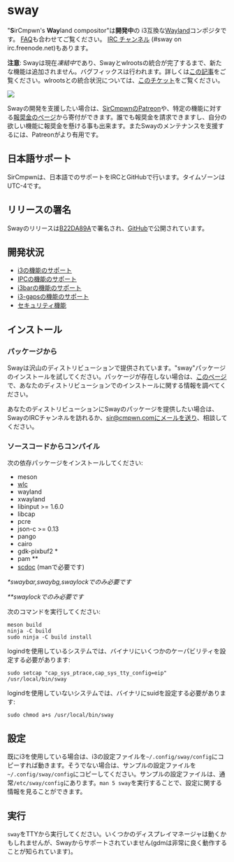 # sway

"**S**irCmpwn's **Way**land compositor"は**開発中**の
i3互換な[Wayland](http://wayland.freedesktop.org/)コンポジタです。
[FAQ](https://github.com/swaywm/sway/wiki)も合わせてご覧ください。
[IRC チャンネル](http://webchat.freenode.net/?channels=sway&uio=d4) (#sway on irc.freenode.net)もあります。

**注意**: Swayは現在*凍結中*であり、Swayとwlrootsの統合が完了するまで、新たな機能は追加されません。バグフィックスは行われます。詳しくは[この記事](https://drewdevault.com/2017/10/09/Future-of-sway.html)をご覧ください。wlrootsとの統合状況については、[このチケット](https://github.com/swaywm/sway/issues/1390)をご覧ください。

[![](https://sr.ht/ICd5.png)](https://sr.ht/ICd5.png)

Swayの開発を支援したい場合は、[SirCmpwnのPatreon](https://patreon.com/sircmpwn)や、特定の機能に対する[報奨金のページ](https://github.com/swaywm/sway/issues/986)から寄付ができます。誰でも報奨金を請求できますし、自分の欲しい機能に報奨金を懸ける事も出来ます。またSwayのメンテナンスを支援するには、Patreonがより有用です。

## 日本語サポート
SirCmpwnは、日本語でのサポートをIRCとGitHubで行います。タイムゾーンはUTC-4です。

## リリースの署名

Swayのリリースは[B22DA89A](http://pgp.mit.edu/pks/lookup?op=vindex&search=0x52CB6609B22DA89A)で署名され、[GitHub](https://github.com/swaywm/sway/releases)で公開されています。

## 開発状況

- [i3の機能のサポート](https://github.com/swaywm/sway/issues/2)
- [IPCの機能のサポート](https://github.com/swaywm/sway/issues/98)
- [i3barの機能のサポート](https://github.com/swaywm/sway/issues/343)
- [i3-gapsの機能のサポート](https://github.com/swaywm/sway/issues/307)
- [セキュリティ機能](https://github.com/swaywm/sway/issues/984)

## インストール

### パッケージから

Swayは沢山のディストリビューションで提供されています。"sway"パッケージのインストールを試してください。パッケージが存在しない場合は、[このページ](https://github.com/swaywm/sway/wiki/Unsupported-packages)で、あなたのディストリビューションでのインストールに関する情報を調べてください。

あなたのディストリビューションにSwayのパッケージを提供したい場合は、SwayのIRCチャンネルを訪れるか、sir@cmpwn.comにメールを送り、相談してください。

### ソースコードからコンパイル

次の依存パッケージをインストールしてください:

* meson
* [wlc](https://github.com/Cloudef/wlc)
* wayland
* xwayland
* libinput >= 1.6.0
* libcap
* pcre
* json-c >= 0.13
* pango
* cairo
* gdk-pixbuf2 *
* pam **
* [scdoc](https://git.sr.ht/~sircmpwn/scdoc) (manで必要です)

_\*swaybar,swaybg,swaylockでのみ必要です_

_\*\*swaylockでのみ必要です_

次のコマンドを実行してください:

    meson build
    ninja -C build
    sudo ninja -C build install

logindを使用しているシステムでは、バイナリにいくつかのケーパビリティを設定する必要があります:

    sudo setcap "cap_sys_ptrace,cap_sys_tty_config=eip" /usr/local/bin/sway

logindを使用していないシステムでは、バイナリにsuidを設定する必要があります:

    sudo chmod a+s /usr/local/bin/sway

## 設定

既にi3を使用している場合は、i3の設定ファイルを`~/.config/sway/config`にコピーすれば動きます。そうでない場合は、サンプルの設定ファイルを`~/.config/sway/config`にコピーしてください。サンプルの設定ファイルは、通常`/etc/sway/config`にあります。`man 5 sway`を実行することで、設定に関する情報を見ることができます。

## 実行

`sway`をTTYから実行してください。いくつかのディスプレイマネージャは動くかもしれませんが、Swayからサポートされていません(gdmは非常に良く動作することが知られています)。

